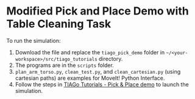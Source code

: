 # Modified Pick and Place Demo with Table Cleaning Task

To run the simulation:
  1. Download the file and replace the `tiago_pick_demo` folder in `~/<your-workspace>/src/tiago_tutorials` directory.
  2. The programs are in the `scripts` folder.
  3. `plan_arm_torso.py`, `clean_test.py`, and `clean_cartesian.py` (using cartesian paths) are examples for MoveIt! Python Interface.
  4. Follow the steps in [TIAGo Tutorials - Pick & Place demo](https://wiki.ros.org/Robots/TIAGo/Tutorials/MoveIt/Pick_place) to launch the simulation.
